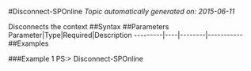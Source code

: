 #Disconnect-SPOnline
*Topic automatically generated on: 2015-06-11*

Disconnects the context
##Syntax
##Parameters
Parameter|Type|Required|Description
---------|----|--------|-----------
##Examples

###Example 1
    PS:> Disconnect-SPOnline

<!-- Ref: F715BFBBE9E6CDA3E8A30FDA287C7850 -->
